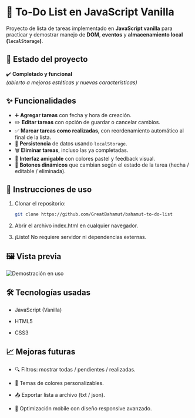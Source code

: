 # 📝 To-Do List en JavaScript Vanilla

Proyecto de lista de tareas implementado en **JavaScript vanilla** para practicar y demostrar manejo de **DOM**, **eventos** y **almacenamiento local (`localStorage`)**.  

## 📌 Estado del proyecto
✔️ **Completado y funcional**  
*(abierto a mejoras estéticas y nuevas características)*

## ✨ Funcionalidades
- ➕ **Agregar tareas** con fecha y hora de creación.  
- ✏️ **Editar tareas** con opción de guardar o cancelar cambios.  
- ✅ **Marcar tareas como realizadas**, con reordenamiento automático al final de la lista.  
- 💾 **Persistencia** de datos usando `localStorage`.  
- 🗑️ **Eliminar tareas**, incluso las ya completadas.  
- 🎨 **Interfaz amigable** con colores pastel y feedback visual.  
- 🔄 **Botones dinámicos** que cambian según el estado de la tarea (hecha / editable / eliminada).  

## 🚀 Instrucciones de uso
1. Clonar el repositorio:  
   ```bash
   git clone https://github.com/GreatBahamut/bahamut-to-do-list

2. Abrir el archivo index.html en cualquier navegador.

3. ¡Listo! No requiere servidor ni dependencias externas.

## 🖼️ Vista previa

![Demostración en uso](assets/preview.gif)

## 🛠️ Tecnologías usadas

- JavaScript (Vanilla)

- HTML5

- CSS3

## 📈 Mejoras futuras

- 🔍 Filtros: mostrar todas / pendientes / realizadas.

- 🎨 Temas de colores personalizables.

- 📤 Exportar lista a archivo (txt / json).

- 📱 Optimización mobile con diseño responsive avanzado.